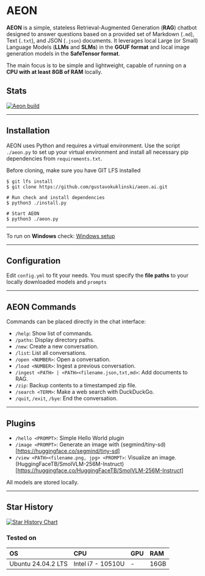 # AEON

**AEON** is a simple, stateless Retrieval-Augmented Generation (**RAG**) chatbot designed to answer questions based on a provided set of Markdown (`.md`), Text (`.txt`), and JSON (`.json`) documents. It leverages local Large (or Small) Language Models (**LLMs** and **SLMs**) in the **GGUF format** and local image generation models in the **SafeTensor format**.

The main focus is to be simple and lightweight, capable of running on a **CPU with at least 8GB of RAM** locally.

## Stats
[![Aeon build](https://github.com/gustavokuklinski/aeon.ai/actions/workflows/python-app.yml/badge.svg)](https://github.com/gustavokuklinski/aeon.ai/actions/workflows/python-app.yml)


-----

## Installation

AEON uses Python and requires a virtual environment. Use the script `./aeon.py` to set up your virtual environment and install all necessary pip dependencies from `requirements.txt`.

Before cloning, make sure you have GIT LFS installed

```shell
$ git lfs install
$ git clone https://github.com/gustavokuklinski/aeon.ai.git

# Run check and install dependencies
$ python3 ./install.py 

# Start AEON
$ python3 ./aeon.py
```
-----

To run on **Windows** check: [Windows setup](https://github.com/gustavokuklinski/aeon.ai/blob/main/docs/WINDOWS.md)

-----

## Configuration

Edit `config.yml` to fit your needs. You must specify the **file paths** to your locally downloaded models and `prompts`

-----

## AEON Commands

Commands can be placed directly in the chat interface:

* `/help`: Show list of commands.
* `/paths`: Display directory paths.
* `/new`: Create a new conversation.
* `/list`: List all conversations.
* `/open <NUMBER>`: Open a conversation.
* `/load <NUMBER>`: Ingest a previous conversation.
* `/ingest <PATH> | <PATH><filename.json,txt,md>`: Add documents to RAG.
* `/zip`: Backup contents to a timestamped zip file.
* `/search <TERM>`: Make a web search with DuckDuckGo.
* `/quit`, `/exit`, `/bye`: End the conversation.

-----

## Plugins

* `/hello <PROMPT>`: Simple Hello World plugin
* `/image <PROMPT>`: Generate an image with (segmind/tiny-sd)[https://huggingface.co/segmind/tiny-sd]
* `/view <PATH><filename.png, jpg> <PROMPT>`: Visualize an image. (HuggingFaceTB/SmolVLM-256M-Instruct)[https://huggingface.co/HuggingFaceTB/SmolVLM-256M-Instruct]

All models are stored locally.

-----

## Star History

[![Star History Chart](https://api.star-history.com/svg?repos=gustavokuklinski/aeon.ai&type=Date)](https://www.star-history.com/#gustavokuklinski/aeon.ai&Date)

### Tested on

| OS | CPU | GPU | RAM |
|:---|:---|:---|:---|
| Ubuntu 24.04.2 LTS | Intel i7 - 10510U | - | 16GB |